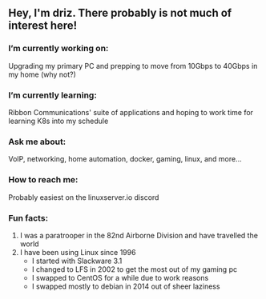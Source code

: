 ## Hey, I'm driz. There probably is not much of interest here!

### I’m currently working on:  
Upgrading my primary PC and prepping to move from 10Gbps to 40Gbps in my home (why not?)
### I’m currently learning:  
Ribbon Communications' suite of applications and hoping to work time for learning K8s into my schedule
### Ask me about:  
VoIP, networking, home automation, docker, gaming, linux, and more...
### How to reach me:   
Probably easiest on the linuxserver.io discord
### Fun facts:  
1. I was a paratrooper in the 82nd Airborne Division and have travelled the world  
2. I have been using Linux since 1996
    * I started with Slackware 3.1  
    * I changed to LFS in 2002 to get the most out of my gaming pc  
    * I swapped to CentOS for a while due to work reasons  
    * I swapped mostly to debian in 2014 out of sheer laziness
